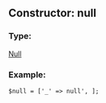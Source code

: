 ## Constructor: null  

### Type: 

[Null](../types/Null.md)
### Example:

```
$null = ['_' => null', ];
```